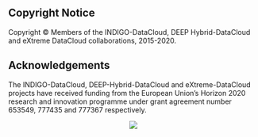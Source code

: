 ## Copyright Notice
Copyright © Members of the INDIGO-DataCloud, DEEP Hybrid-DataCloud and eXtreme
DataCloud collaborations, 2015-2020.

## Acknowledgements
The INDIGO-DataCloud, DEEP-Hybrid-DataCloud and eXtreme-DataCloud
projects have received funding from the European Union’s Horizon 2020
research and innovation programme under grant agreement number 653549,
777435 and 777367 respectively.
<p align="center">
  <img src="https://encrypted-tbn0.gstatic.com/images?q=tbn:ANd9GcT1WF4g5KH3PnQE_Ve10QFRS-gZ0NpCQ7Qr-_km1RqnOCEF1fQt">
</p>
